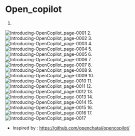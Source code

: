 # Open_copilot



1.
![Introducing-OpenCopilot_page-0001](https://github.com/Rakib-data-scientist/Open_copilot/assets/137823730/3831b030-bf58-4f52-bef8-5bbab6afb391)
2.
![Introducing-OpenCopilot_page-0002](https://github.com/Rakib-data-scientist/Open_copilot/assets/137823730/11b68d13-3f7d-4350-a4d1-1a4386e947c5)
3.
![Introducing-OpenCopilot_page-0003](https://github.com/Rakib-data-scientist/Open_copilot/assets/137823730/ebb299da-58c8-4a32-994b-ac2b36b7cff9)
4.
![Introducing-OpenCopilot_page-0004](https://github.com/Rakib-data-scientist/Open_copilot/assets/137823730/185e26ca-8e9d-4d7e-870e-17f9827bc754)
5.
![Introducing-OpenCopilot_page-0005](https://github.com/Rakib-data-scientist/Open_copilot/assets/137823730/2b9a1a1c-9873-4bd4-9d78-5b3a46eb3073)
6.
![Introducing-OpenCopilot_page-0006](https://github.com/Rakib-data-scientist/Open_copilot/assets/137823730/b0cc37f8-3aa9-42c7-97a4-3bb6e9889672)
7.
![Introducing-OpenCopilot_page-0007](https://github.com/Rakib-data-scientist/Open_copilot/assets/137823730/4b9435f3-2e32-4bf1-804e-307e4daaff24)
8.
![Introducing-OpenCopilot_page-0008](https://github.com/Rakib-data-scientist/Open_copilot/assets/137823730/6b90c73b-184a-40a0-9457-d23a3c052dca)
9.
![Introducing-OpenCopilot_page-0009](https://github.com/Rakib-data-scientist/Open_copilot/assets/137823730/3c16acb5-d129-4986-9ce3-54909080785e)
10.
![Introducing-OpenCopilot_page-0010](https://github.com/Rakib-data-scientist/Open_copilot/assets/137823730/2ea315bd-de13-4859-8860-d61b46be7823)
11.
![Introducing-OpenCopilot_page-0011](https://github.com/Rakib-data-scientist/Open_copilot/assets/137823730/5e55da03-1b76-4c45-85a4-ff6e948a1c49)
12.
![Introducing-OpenCopilot_page-0012](https://github.com/Rakib-data-scientist/Open_copilot/assets/137823730/386c162a-f411-4225-86db-4611225ecf95)
13.
![Introducing-OpenCopilot_page-0013](https://github.com/Rakib-data-scientist/Open_copilot/assets/137823730/1fe6d2e8-6f04-4d3e-afde-0a0d4380fd58)
14.
![Introducing-OpenCopilot_page-0014](https://github.com/Rakib-data-scientist/Open_copilot/assets/137823730/66d9f9c1-e5a7-4227-a103-0150f24afa27)
15.
![Introducing-OpenCopilot_page-0015](https://github.com/Rakib-data-scientist/Open_copilot/assets/137823730/6a9ec747-b119-421f-9144-318e65d97453)
16.
![Introducing-OpenCopilot_page-0016](https://github.com/Rakib-data-scientist/Open_copilot/assets/137823730/75d05883-fd79-4eef-8d4c-009543d869a9)
17.
![Introducing-OpenCopilot_page-0017](https://github.com/Rakib-data-scientist/Open_copilot/assets/137823730/0482d3bb-1a6d-4de8-9ed8-9b011f92790b)


* Inspired by : https://github.com/openchatai/opencopilot/

